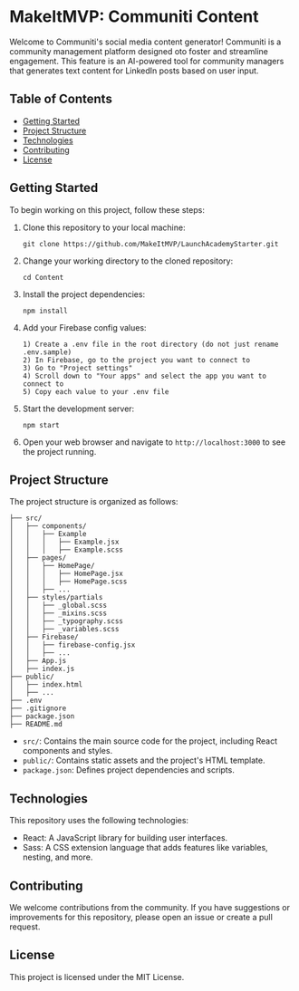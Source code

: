 
# MakeItMVP: Communiti Content

Welcome to Communiti's social media content generator! Communiti is a community management platform designed oto foster and streamline engagement. This feature is an AI-powered tool for community managers that generates text content for LinkedIn posts based on user input.

## Table of Contents

- [Getting Started](#getting-started)
- [Project Structure](#project-structure)
- [Technologies](#technologies)
- [Contributing](#contributing)
- [License](#license)

## Getting Started

To begin working on this project, follow these steps:

1. Clone this repository to your local machine:

   ```
   git clone https://github.com/MakeItMVP/LaunchAcademyStarter.git
   ```

2. Change your working directory to the cloned repository:

   ```
   cd Content
   ```

3. Install the project dependencies:

   ```
   npm install
   ```

4. Add your Firebase config values:

   ```
   1) Create a .env file in the root directory (do not just rename .env.sample)
   2) In Firebase, go to the project you want to connect to
   3) Go to "Project settings"
   4) Scroll down to "Your apps" and select the app you want to connect to
   5) Copy each value to your .env file
   ```

5. Start the development server:

   ```
   npm start
   ```

6. Open your web browser and navigate to `http://localhost:3000` to see the project running.


## Project Structure

The project structure is organized as follows:

```
├── src/
│   ├── components/
│   │   ├── Example
│   │   │   ├── Example.jsx
│   │   │   ├── Example.scss
│   ├── pages/
│   │   ├── HomePage/
│   │   │   ├── HomePage.jsx
│   │   │   ├── HomePage.scss
│   │   ├── ...
│   ├── styles/partials
│   │   ├── _global.scss
│   │   ├── _mixins.scss
│   │   ├── _typography.scss
│   │   ├── _variables.scss
│   ├── Firebase/
│   │   ├── firebase-config.jsx
│   │   ├── ...
│   ├── App.js
│   ├── index.js
├── public/
│   ├── index.html
│   ├── ...
├── .env
├── .gitignore
├── package.json
├── README.md
```

- `src/`: Contains the main source code for the project, including React components and styles.
- `public/`: Contains static assets and the project's HTML template.
- `package.json`: Defines project dependencies and scripts.


## Technologies

This repository uses the following technologies:

- React: A JavaScript library for building user interfaces.
- Sass: A CSS extension language that adds features like variables, nesting, and more.


## Contributing

We welcome contributions from the community. If you have suggestions or improvements for this repository, please open an issue or create a pull request. 

<!--- 
TODO: Add CONTRIBUTING file

For more information on how to contribute, stay tuned for our [CONTRIBUTING.md](CONTRIBUTING.md) file. 
--->

## License

This project is licensed under the MIT License.

<!--- 
TODO: Add LICENSE file
--->
